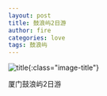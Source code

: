 ```yaml
---
layout: post
title: 鼓浪屿2日游
author: fire
categories: love 
tags: 鼓浪屿
---
```


![title](http://image.sideproject.cn/title/title_030.jpg){:class="image-title"}

厦门鼓浪屿2日游

